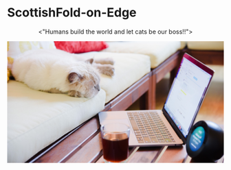 # ScottishFold-on-Edge
<p align="center"> 
  <"Humans build the world and let cats be our boss!!"> 
</p>
<p align="center">
  <img src="https://github.com/donkyduck/ScottishFold-on-Edge/blob/main/Figure_CAT/Cat_work.jpg"/>
</p>
